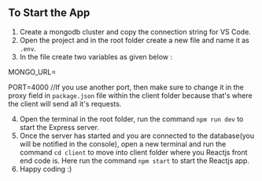 ## To Start the App

1. Create a mongodb cluster and copy the connection string for VS Code.
2. Open the project and in the root folder create a new file and name it as `.env`.
3. In the file create two variables as given below :

MONGO_URL=<paste connection string here>

PORT=4000 //If you use another port, then make sure to change it in the proxy field in `package.json` file within the client folder because that's where the client will send all it's requests.

4. Open the terminal in the root folder, run the command `npm run dev` to start the Express server.
5. Once the server has started and you are connected to the database(you will be notified in the console), open a new terminal and run the command `cd client` to move into client folder where you Reactjs front end code is. Here run the command `npm start` to start the Reactjs app.
6. Happy coding :)
